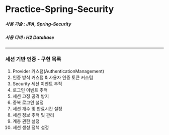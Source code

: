 # Practice-Spring-Security

##### 사용 기술 : JPA, Spring-Security
##### 사용 디비 : H2 Database

---

### 세션 기반 인증 - 구현 목록
1. Provider 커스텀(AuthenticationManagement)
2. 인증 방식 커스텀 & 사용자 인증 토큰 커스텀
3. Security 세션 이벤트 추적
4. 로그인 이벤트 추적
5. 세션 고정 공격 방지
6. 중복 로그인 설정
7. 세션 개수 및 만료시간 설정
8. 세션 정보 추적 및 관리
9. 계층 권한 설정
10. 세션 생성 정책 설정
